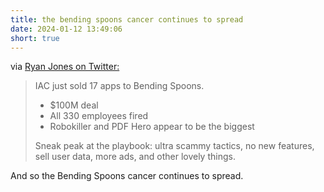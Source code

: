 ```yaml
---
title: the bending spoons cancer continues to spread
date: 2024-01-12 13:49:06
short: true
---
```


via [Ryan Jones on Twitter:](https://twitter.com/rjonesy/status/1745567200600076531)
> IAC just sold 17 apps to Bending Spoons.
>
> - $100M deal
> - All 330 employees fired
> - Robokiller and PDF Hero appear to be the biggest
>
> Sneak peak at the playbook: ultra scammy tactics, no new features, sell user data, more ads, and other lovely things.

And so the Bending Spoons cancer continues to spread.
